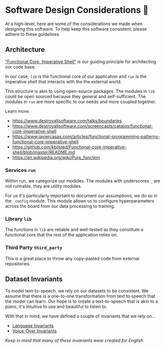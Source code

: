 # Software Design Considerations  :nail_care:

At a high-level, here are some of the considerations we made when designing this
software. To help keep this software consistent, please adhere to these guidelines

## Architecture

["Functional Core, Imperative Shell"](https://www.destroyallsoftware.com/screencasts/catalog/functional-core-imperative-shell)
is our guiding principle for architecting our code base.

In our case, `lib` is the functional core of our application and `run` is the imperative shell that
interacts with the the external world.

This structure is akin to using open-source packages. The modules in `lib` could be open sourced
because they general and self-sufficient. The modules in `run` are more specific to our needs
and more coupled together.

Learn more:

- <https://www.destroyallsoftware.com/talks/boundaries>
- <https://www.destroyallsoftware.com/screencasts/catalog/functional-core-imperative-shell>
- <https://www.javiercasas.com/articles/functional-programming-patterns-functional-core-imperative-shell>
- <https://github.com/kbilsted/Functional-core-imperative-shell/blob/master/README.md>
- <https://en.wikipedia.org/wiki/Pure_function>

### Services `run`

Within run, we categorize our modules. The modules with underscores `_` are not runnable, they
are utility modules.

For us it's particularly important to document our assumptions, we do so in the `_config` module.
This module allows us to configure hyperparameters across the board from our data processing
to training.

### Library `lib`

The functions in `lib` are reliable and well-tested as they constitute a functional core that
the rest of the application relies on.

### Third Party `third_party`

This is a great place to throw any copy-pasted code from external repositories.

## Dataset Invariants

To model text-to-speech, we rely on our datasets to be consistent. We assume that there is a
one-to-one transformation from text to speech that the model can learn. Our hope is to create
a text-to-speech that is akin to a piano, it's intuitive to use and beautiful to listen to.

With that in mind, we have defined a couple of invariants that we rely on...

- [Language Invariants](docs/LANGUAGE_INVARIANTS.md)
- [Voice-Over Invariants](docs/VOICE_OVER_INVARIANTS.md)

*Keep in mind that many of these invariants were created for English*
